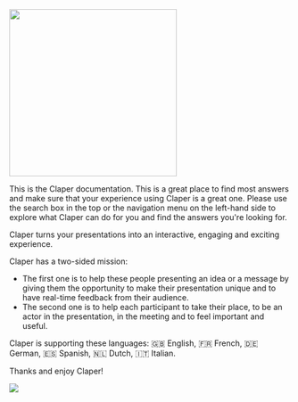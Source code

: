 <img src="/logo-large.png" width="300"/>

This is the Claper documentation. This is a great place to find most answers and make sure that your experience using Claper is a great one. Please use the search box in the top or the navigation menu on the left-hand side to explore what Claper can do for you and find the answers you're looking for.

Claper turns your presentations into an interactive, engaging and exciting experience.

Claper has a two-sided mission:

- The first one is to help these people presenting an idea or a message by giving them the opportunity to make their presentation unique and to have real-time feedback from their audience.
- The second one is to help each participant to take their place, to be an actor in the presentation, in the meeting and to feel important and useful.

Claper is supporting these languages: 🇬🇧 English, 🇫🇷 French, 🇩🇪 German, 🇪🇸 Spanish, 🇳🇱 Dutch, 🇮🇹 Italian.

Thanks and enjoy Claper!

![](/preview.png)
